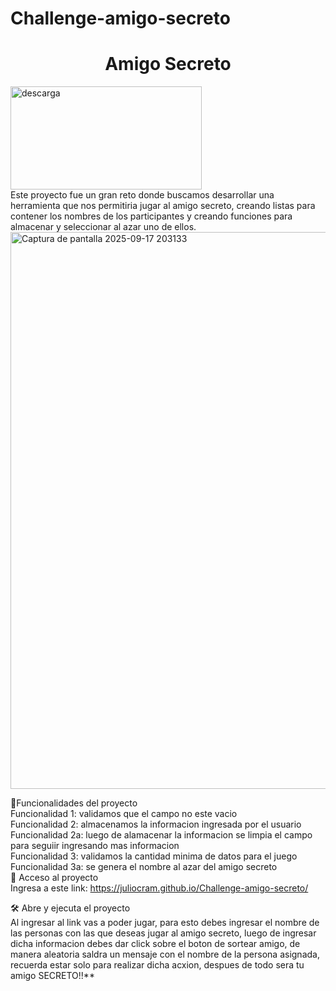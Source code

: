# Challenge-amigo-secreto
<h1 align="center"> Amigo Secreto </h1>
<img width="306" height="165" alt="descarga" src="https://github.com/user-attachments/assets/e868be7e-2bc1-46a4-a28e-5687ab3b5619" /><br>
Este proyecto fue un gran reto donde buscamos desarrollar una herramienta que nos permitiria jugar al amigo secreto, creando listas para contener los nombres de los participantes y creando funciones para almacenar y seleccionar al azar uno de ellos.<br>
<img width="1759" height="891" alt="Captura de pantalla 2025-09-17 203133" src="https://github.com/user-attachments/assets/089f5555-95dc-4947-86ef-619bab36c310" />

:hammer:Funcionalidades del proyecto<br>
Funcionalidad 1: validamos que el campo no este vacio<br> Funcionalidad 2: almacenamos la informacion ingresada por el usuario<br> Funcionalidad 2a: luego de alamacenar la informacion se limpia el campo para seguiir ingresando mas informacion<br> Funcionalidad 3: validamos la cantidad minima de datos para el juego<br> Funcionalidad 3a: se genera el nombre al azar del amigo secreto<br>
 📁 Acceso al proyecto<br>
Ingresa a este link: https://juliocram.github.io/Challenge-amigo-secreto/<br>

🛠️ Abre y ejecuta el proyecto<br>
Al ingresar al link vas a poder jugar, para esto debes ingresar el nombre de las personas con las que deseas jugar al amigo secreto, luego de ingresar dicha informacion debes dar click sobre el boton de sortear amigo, de manera aleatoria saldra un mensaje con el nombre de la persona asignada, recuerda estar solo para realizar dicha acxion, despues de todo sera tu amigo SECRETO!!**
